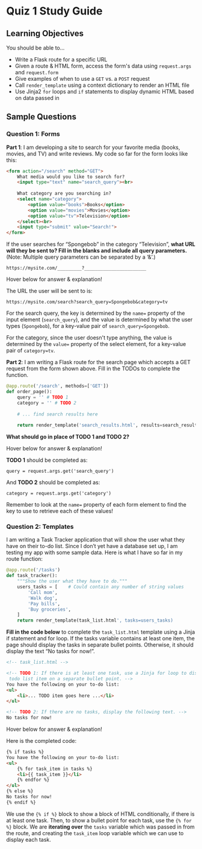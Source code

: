 # Quiz 1 Study Guide

## Learning Objectives

You should be able to...

- Write a Flask route for a specific URL
- Given a route & HTML form, access the form's data using `request.args` and `request.form`
- Give examples of when to use a `GET` vs. a `POST` request
- Call `render_template` using a context dictionary to render an HTML file
- Use Jinja2 `for` loops and `if` statements to display dynamic HTML based on data passed in

## Sample Questions

### Question 1: Forms

**Part 1**: I am developing a site to search for your favorite media (books, movies, and TV) and write reviews. My code so far for the form looks like this:

```html
<form action="/search" method="GET">
    What media would you like to search for?
    <input type="text" name="search_query"><br>
 
    What category are you searching in?
    <select name="category">
        <option value="books">Books</option>
        <option value="movies">Movies</option>
        <option value="tv">Television</option>
    </select><br>
    <input type="submit" value="Search!">
</form>
```

If the user searches for “Spongebob” in the category “Television”, **what URL will they be sent to? Fill in the blanks and include all query parameters.** (Note: Multiple query parameters can be separated by a ‘&’.)

`https://mysite.com/_________?_______________________`

Hover below for answer & explanation!

<div class="hover-reveal">
The URL the user will be sent to is:

`https://mysite.com/search?search_query=Spongebob&category=tv`

For the search query, the key is determined by the `name=` property of the input element (`search_query`), and the value is determined by what the user types (`Spongebob`), for a key-value pair of `search_query=Spongebob`.

For the category, since the user doesn't type anything, the value is determined by the `value=` property of the select element, for a key-value pair of `category=tv`.
</div>

**Part 2**: I am writing a Flask route for the search page which accepts a GET request from the form shown above. Fill in the TODOs to complete the function.

```py
@app.route('/search', methods=['GET'])
def order_page():
    query = '' # TODO 1
    category = '' # TODO 2
 
    # ... find search results here
    
    return render_template('search_results.html', results=search_results)
```

**What should go in place of TODO 1 and TODO 2?**

Hover below for answer & explanation!

<div class="hover-reveal">

**TODO 1** should be completed as:

`query = request.args.get('search_query')`

And **TODO 2** should be completed as:

`category = request.args.get('category')`

Remember to look at the `name=` property of each form element to find the key to use to retrieve each of these values!
</div>

### Question 2: Templates

I am writing a Task Tracker application that will show the user what they have on their to-do list. Since I don’t yet have a database set up, I am testing my app with some sample data. Here is what I have so far in my route function:

```py
@app.route('/tasks')
def task_tracker():
    """Show the user what they have to do."""
    users_tasks = [    # Could contain any number of string values
        'Call mom',
        'Walk dog',
        'Pay bills',
        'Buy groceries',
    ]
    return render_template(task_list.html', tasks=users_tasks)
```

**Fill in the code below** to complete the `task_list.html` template using a Jinja if statement and for loop. If the tasks variable contains at least one item, the page should display the tasks in separate bullet points. Otherwise, it should display the text “No tasks for now!”.

```html
<!-- task_list.html -->

<!-- TODO 1: If there is at least one task, use a Jinja for loop to display each
 todo list item on a separate bullet point. -->
You have the following on your to-do list:
<ul>
    <li>... TODO item goes here ...</li>
</ul>

<!-- TODO 2: If there are no tasks, display the following text. -->
No tasks for now!
```

Hover below for answer & explanation!

<div class="hover-reveal">
Here is the completed code:

```html
{% if tasks %}
You have the following on your to-do list:
<ul>
    {% for task_item in tasks %}
    <li>{{ task_item }}</li>
    {% endfor %}
</ul>
{% else %}
No tasks for now!
{% endif %}
```

We use the `{% if %}` block to show a block of HTML conditionally, if there is at least one task. Then, to show a bullet point for each task, use the `{% for %}` block. We are **iterating over** the `tasks` variable which was passed in from the route, and creating the `task_item` loop variable which we can use to display each task.
</div>
